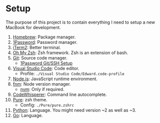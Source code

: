 # Setup

The purpose of this project is to contain everything I need to setup a new MacBook for development.

1. [Homebrew](https://brew.sh/): Package manager.
2. [1Password](https://1password.com/downloads/mac/): Password manager.
3. [iTerm2](https://iterm2.com/downloads.html): Better terminal.
4. [Oh My Zsh](https://ohmyz.sh/#install): Zsh framework. Zsh is an extension of bash.
5. [Git](https://git-scm.com/download/mac): Source code manager.
    - [1Password Git/SSH Setup](https://developer.1password.com/docs/ssh/get-started/)
6. [Visual Studio Code](https://code.visualstudio.com/): Code editor.
    - Profile: `./Visual Studio Code/Edward.code-profile`
7. [Node.js](https://nodejs.org/en/download): JavaScript runtime environment.
8. [fnm](https://github.com/Schniz/fnm): Node version manager.
    - [nvm](https://github.com/nvm-sh/nvm): Only if required.
9. [CodeWhisperer](https://docs.aws.amazon.com/codewhisperer/latest/userguide/command-line-getting-started-installing.html): Command line autocomplete.
10. [Pure](https://github.com/sindresorhus/pure): zsh theme.
    - Config: `./Pure/pure.zshrc`
11. [Python](https://www.python.org/downloads/): Language. You might need version ~2 as well as ~3.
12. [Go](https://go.dev/doc/install): Language.
